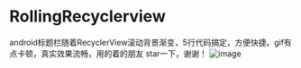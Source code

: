 # RollingRecyclerview
android标题栏随着RecyclerView滚动背景渐变，5行代码搞定，方便快捷。gif有点卡顿，真实效果流畅，用的着的朋友 star一下，谢谢！
![image](https://github.com/LuckSiege/RollingRecyclerview/blob/master/gif/2906260166.gif)
